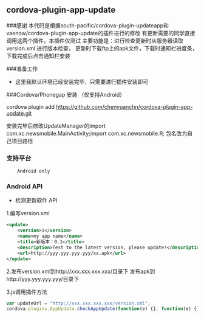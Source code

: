 ## cordova-plugin-app-update ##

###感谢
		本代码是根据south-pacific/cordova-plugin-updateapp和vaenow/cordova-plugin-app-update的插件进行的修改
		有更新需要的同学直接调用这两个插件，本插件仅测试
		主要功能是：进行检查更新时从服务器读取version.xml 进行版本检查，
		更新时下载ftp上的apk文件，下载时通知栏进度条，下载完成后点击通知栏安装
	
###准备工作

 - 这里我默认环境已经安装完毕，只需要进行插件安装即可
		

###Cordova/Phonegap 安装 （仅支持Android）

   cordova plugin add https://github.com/chenyuanchn/cordova-plugin-app-update.git
    
   安装完毕后修改UpdateManager的import com.xc.newsmobile.MainActivity;import com.xc.newsmobile.R;   包名改为自己项目路径
   
### 支持平台

		Android only
		
### Android API

+ 检测更新软件 API
    		
1.编写version.xml
```xml
<update>
    <version>1</version>
    <name>my app name</name>
    <title>新版本：0.1</title>
    <description>Test to the latest version, please update!</description>
    <url>http://yyy.yyy.yyy.yyy/xx.apk</url>
</update>
```
2.发布version.xml到http://xxx.xxx.xxx.xxx/目录下
	发布apk到http://yyy.yyy.yyy.yyy/目录下

3.js调用插件方法
```js
var updateUrl = "http://xxx.xxx.xxx.xxx/version.xml";
cordova.plugins.AppUpdate.checkAppUpdate(function(e) {}, function(e) {}, updateUrl);
```